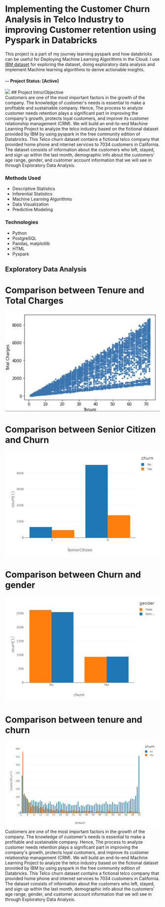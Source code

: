 # Implementing the Customer Churn Analysis in Telco Industry to improving Customer retention using Pyspark in Databricks
This project is a part of my journey learning pyspark and how databricks can be useful for Deploying Machine Learning Algorithms in the Cloud. I use [IBM dataset](https://community.ibm.com/community/user/businessanalytics/blogs/steven-macko/2019/07/11/telco-customer-churn-1113) for exploring the dataset, doing exploratory data analysis and implement Machine learning algorithms to derive actionable insights.

#### -- Project Status: [Active]
<img src="https://static1.squarespace.com/static/5144a1bde4b033f38036b7b9/t/56ab72ebbe7b96fafe9303f5/1454076676264/"/>
## Project Intro/Objective</br>
Customers are one of the most important factors in the growth of the company. The knowledge of customer's needs is essential to make a profitable and sustainable company. Hence, The process to analyze customer needs retention plays a significant part in improving the company's growth, protects loyal customers, and improve its customer relationship management (CRM). We will build an end-to-end Machine Learning Project to analyze the telco industry based on the fictional dataset provided by IBM by using pyspark in the free community edition of Databricks. This Telco churn dataset contains a fictional telco company that provided home phone and internet services to 7034 customers in California. The dataset consists of information about the customers who left, stayed, and sign up within the last month, demographic info about the customers' age range, gender, and customer account information that we will see in through Exploratory Data Analysis.

### Methods Used
* Descriptive Statistics
* Inferential Statistics
* Machine Learning Algorithms 
* Data Visualization
* Predictive Modeling

### Technologies
* Python
* PostgreSQL
* Pandas, matplotlib
* HTML
* Pyspark


## Exploratory Data Analysis 
# Comparison between Tenure and Total Charges
![Comparison between Tenure and Total Charges](https://github.com/naiborhujosua/Telco_Churn_Analysis/blob/main/output0.jpeg)
# Comparison between Senior Citizen and Churn
![Comparison between Senior Citizen and Churn](https://github.com/naiborhujosua/Telco_Churn_Analysis/blob/main/output1.png)
# Comparison between Churn and gender 
![Comparison between Churn and gender ](https://github.com/naiborhujosua/Telco_Churn_Analysis/blob/main/output2.png)

# Comparison between tenure and churn
![Comparison between tenure and churn](https://github.com/naiborhujosua/Telco_Churn_Analysis/blob/main/output3.png)<br>
Customers are one of the most important factors in the growth of the company. The knowledge of customer's needs is essential to make a profitable and sustainable company. Hence, The process to analyze customer needs retention plays a significant part in improving the company's growth, protects loyal customers, and improve its customer relationship management (CRM). We will build an end-to-end Machine Learning Project to analyze the telco industry based on the fictional dataset provided by IBM by using pyspark in the free community edition of Databricks. This Telco churn dataset contains a fictional telco company that provided home phone and internet services to 7034 customers in California. The dataset consists of information about the customers who left, stayed, and sign up within the last month, demographic info about the customers' age range, gender, and customer account information that we will see in through Exploratory Data Analysis.
